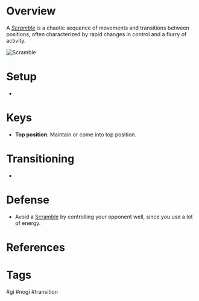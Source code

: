 # Overview
A *<u>Scramble</u>* is a chaotic sequence of movements and transitions between positions, often characterized by rapid changes in control and a flurry of activity.

![Scramble](https://bjj-world.com/wp-content/uploads/2019/10/9765823556afadca5edba2ebf40687dbd70161da120.jpg)
# Setup
- 
# Keys
- **Top position**: Maintain or come into top position.
# Transitioning
- 
# Defense
- Avoid a <u>Scramble</u> by controlling your opponent well, since you use a lot of energy.
# References
# Tags
#gi #nogi #transition 